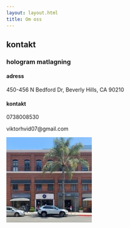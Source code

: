 ```yaml
---
layout: layout.html
title: Om oss
---
```

<article class="body">
            <div class="card">
                <div class="card-content">
                    <h2>kontakt</h2>
                    <h3>hologram matlagning</h3>
                    <h4>adress</h4>
                    <p>450-456 N Bedford Dr, Beverly Hills, CA 90210</p>
                    <h4>kontakt</h4>
                    <p>0738008530</p>
                    <p>viktorhvid07@gmail.com</p>
                </div>
            </div>
            <div class="card">
                <img src="/images/building.jpg" alt="">
            </div>
        </article>